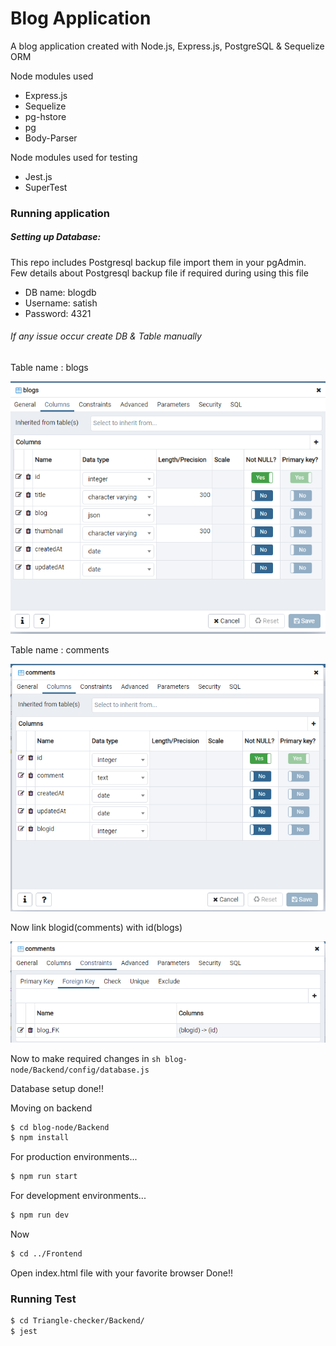 # Blog Application

A blog application created with Node.js, Express.js, PostgreSQL & Sequelize ORM

Node modules used
  - Express.js
  - Sequelize 
  - pg-hstore
  - pg
  - Body-Parser

Node modules used for testing
  - Jest.js
  - SuperTest

### Running application

##### Setting up Database:

This repo includes Postgresql backup file import them in your pgAdmin. Few details about Postgresql backup file if required during using this file
- DB name: blogdb
- Username: satish
- Password: 4321


###### If any issue occur create DB & Table manually

Table name : blogs

![](Images/blog-tabel.png)

Table name : comments

![](Images/comment-tabel.png)

Now link blogid(comments) with id(blogs)

![](Images/relationship.png)

Now to make required changes in ```sh blog-node/Backend/config/database.js  ```

Database setup done!!

Moving on backend

```sh
$ cd blog-node/Backend
$ npm install
```

For production environments...

```sh
$ npm run start
```

For development environments...

```sh
$ npm run dev
```
Now
```sh
$ cd ../Frontend
```
Open index.html file with your favorite browser
Done!!

### Running Test

```sh
$ cd Triangle-checker/Backend/
$ jest
```
